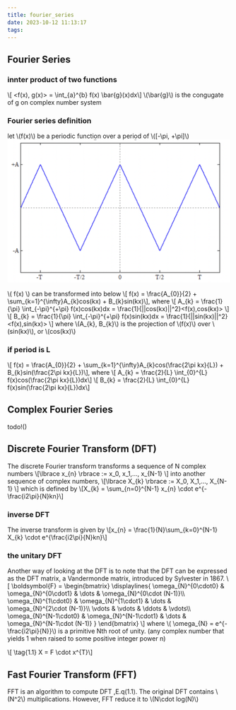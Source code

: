 ```yaml
---
title: fourier_series
date: 2023-10-12 11:13:17
tags:
---
```


<script
  src="https://cdn.mathjax.org/mathjax/latest/MathJax.js?config=TeX-AMS-MML_HTMLorMML"
  type="text/javascript">
</script>

## Fourier Series
### innter product of two functions
\\[ <f(x), g(x)> = \int_{a}^{b} f(x) \bar{g}(x)dx\\]
\\(\bar{g}\\) is the congugate of g on complex number system

### Fourier series definition
let \\(f(x)\\) be a periodic function over a period of \\([-\pi, +\pi]\\)
![f(x)](/images/math/fourier_series/f_x.png)

\\( f(x) \\) can be transformed into below
\\[ f(x) = \frac{A_{0}}{2} + \sum_{k=1}^{\infty}A_{k}cos(kx) + B_{k}sin(kx)\\],
where
\\[ A_{k} = \frac{1}{\pi} \int_{-\pi}^{+\pi} f(x)cos(kx)dx = \frac{1}{||cos(kx)||^2}<f(x),cos(kx)> \\]
\\[ B_{k} = \frac{1}{\pi} \int_{-\pi}^{+\pi} f(x)sin(kx)dx = \frac{1}{||sin(kx)||^2}<f(x),sin(kx)> \\]
where \\(A_{k}, B_{k}\\) is the projection of \\(f(x)\\) over \\(sin(kx)\\), or \\(cos(kx)\\)

### if period is L
\\[ f(x) = \frac{A_{0}}{2} + \sum_{k=1}^{\infty}A_{k}cos(\frac{2\pi kx}{L}) + B_{k}sin(\frac{2\pi kx}{L})\\],
where 
\\[ A_{k} = \frac{2}{L} \int_{0}^{L} f(x)cos(\frac{2\pi kx}{L})dx\\]
\\[ B_{k} = \frac{2}{L} \int_{0}^{L} f(x)sin(\frac{2\pi kx}{L})dx\\]

## Complex Fourier Series
todo!()

## Discrete Fourier Transform (DFT)
The discrete Fourier transform transforms a sequence of N complex numbers 
\\[\lbrace x_{n} \rbrace := x_0, x_1,..., x_{N-1} \\] into another sequence of complex numbers, 
\\[\lbrace X_{k} \rbrace := X_0, X_1,..., X_{N-1} \\] which is defined by
\\[X_{k} = \sum_{n=0}^{N-1} x_{n} \cdot e^{-\frac{i2\pi}{N}kn}\\]

### inverse DFT
The inverse transform is given by
\\[x_{n} = \frac{1}{N}\sum_{k=0}^{N-1} X_{k} \cdot e^{\frac{i2\pi}{N}kn}\\]


### the unitary DFT
Another way of looking at the DFT is to note that the DFT can be expressed as the DFT matrix, a Vandermonde matrix, introduced by Sylvester in 1867.
\\[
    \boldsymbol{F} =
\begin{bmatrix}
\displaylines{
    \omega_{N}^{0\cdot0}   & \omega_{N}^{0\cdot1}   & \dots  & \omega_{N}^{0\cdot (N-1)}\\\\
    \omega_{N}^{1\cdot0}   & \omega_{N}^{1\cdot1}   & \dots  & \omega_{N}^{2\cdot (N-1)}\\\\
    \vdots                 & \vdots                 & \ddots & \vdots\\\\
    \omega_{N}^{N-1\cdot0} & \omega_{N}^{N-1\cdot1} & \dots  & \omega_{N}^{N-1\cdot (N-1)}
}
\end{bmatrix}
\\]
where \\( \omega_{N} = e^{-\frac{i2\pi}{N}}\\) is a primitive Nth root of unity. (any complex number that yields 1 when raised to some positive integer power n)

\\[  \tag{1.1} X = F \cdot x^{T}\\]

## Fast Fourier Transform (FFT)
FFT is an algorithm to compute DFT ,E.q(1.1). The original DFT contains \\(N^2\\) multiplications. However, FFT reduce it to \\(N\cdot log(N)\\)
